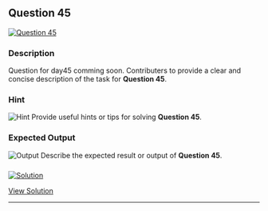 


## Question 45
<a href="https://github.com/alishgosai/Javascript-Exercise-and-Solutions/blob/master/questions/Question45.md" target="_blank">
  <img src="https://img.shields.io/badge/Question-45-purple?style=for-the-badge&logoSize=60" alt="Question 45">
</a>

### **Description**
Question for day45 comming soon.
Contributers to provide a clear and concise description of the task for **Question 45**.

### **Hint**
![Hint](https://img.shields.io/badge/Hint:-blue)
Provide useful hints or tips for solving **Question 45**.

### **Expected Output**
![Output](https://img.shields.io/badge/Output:-blue)
Describe the expected result or output of **Question 45**.

### <a href="https://github.com/alishgosai/Javascript-Exercise-and-Solutions/blob/master/solutions/Solution45.js" target="_blank">
  <img src="https://img.shields.io/badge/Solution-1f8e00?style=for-the-badge&logo=solution&logoColor=white" alt="Solution">
</a>

<a href="https://github.com/alishgosai/Javascript-Exercise-and-Solutions/blob/master/solutions/Solution45.js" target="_blank">View Solution</a>

---

